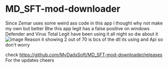 # MD_SFT-mod-downloader
Since Zemar uses some weird ass code in this app i thought why not make my own but better
Btw this app legit has a false positive on windows Defender and Virus Total Legit have been using it all night so dw about it ![image](https://github.com/user-attachments/assets/75d12a76-69ce-40ba-9cf1-148d05f85a26)
Reason it showing 2 out of 70 is bcs of the dll its using and Api so don't worry 

check https://github.com/MyDadsSoft/MD_SFT-mod-downloader/releases For the updates cheers
